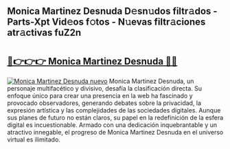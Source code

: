 ## Monica Martinez Desnuda D𝚎sn𝚞dos filtr𝚊dos - Parts-Xpt Vid𝚎os f𝚘tos - N𝚞evas filtr𝚊ciones atr𝚊ctivas fuZ2n

# <h2><a href="http://mb1uel.tromn.icu/?c=Monica+Martinez+Desnuda">🔗👉👉👉 Monica Martinez Desnuda 🔗🔗</a></h2>

[![Monica Martinez Desnuda nuevo](https://i.imgur.com/pEAQMta.gif)](http://mb1uel.tromn.icu/?c=Monica+Martinez+Desnuda)
Monica Martinez Desnuda, un personaje multifacético y divisivo, desafía la clasificación directa. Su enfoque único para crear una presencia en la web ha fascinado y provocado observadores, generando debates sobre la privacidad, la expresión artística y las complejidades de las sociedades digitales. Aunque sus planes de futuro no están claros, su papel en la redefinición de la esfera digital es incuestionable. Armado con una dedicación inquebrantable y un atractivo innegable, el progreso de Monica Martinez Desnuda en el universo virtual es ilimitado.
